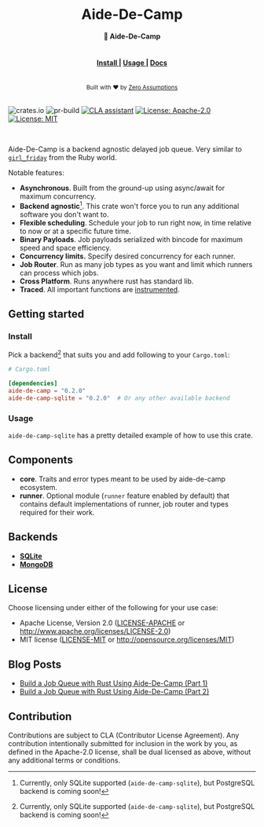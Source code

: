 <h1 align="center">Aide-De-Camp</h1>
<div align="center">
 <strong>
   💂 Aide-De-Camp
 </strong>
 
</div>

<br />


<div align="center">
  <h4>
    <a href="#Install">
      Install
    </a>
    <span> | </span>
    <a href="#Usage">
      Usage
    </a>
    <span> | </span>
    <a href="https://docs.rs/aide-de-camp">
      Docs
    </a>
  </h4>
</div>

<br />

<div align="center">
  <small>Built with ❤️ by <a href="https://zeroassumptions.dev">Zero Assumptions</a></small>

</div>

<br />

![crates.io](https://img.shields.io/crates/v/aide-de-camp.svg)
![pr-build](https://github.com/ZeroAssumptions/aide-de-camp/actions/workflows/pr-build.yaml/badge.svg)
[![CLA assistant](https://cla-assistant.io/readme/badge/ZeroAssumptions/aide-de-camp)](https://cla-assistant.io/ZeroAssumptions/aide-de-camp)
[![License: Apache-2.0](https://img.shields.io/badge/License-Apache_2.0-blue.svg)](https://opensource.org/licenses/Apache-2.0)
[![License: MIT](https://img.shields.io/badge/License-MIT-yellow.svg)](https://opensource.org/licenses/MIT)
 
<br />

Aide-De-Camp is a backend agnostic delayed job queue. Very similar to [`girl_friday`](https://github.com/mperham/girl_friday) from the Ruby world.

Notable features:

- **Asynchronous**. Built from the ground-up using async/await for maximum concurrency.
- **Backend agnostic**[^1]. This crate won't force you to run any additional software you don't want to.
- **Flexible scheduling**. Schedule your job to run right now, in time relative to now or at a specific future time.
- **Binary Payloads**. Job payloads serialized with bincode for maximum speed and space efficiency.
- **Concurrency limits.** Specify desired concurrency for each runner.
- **Job Router**. Run as many job types as you want and limit which runners can process which jobs.
- **Cross Platform**. Runs anywhere rust has standard lib.
- **Traced**. All important functions are [instrumented](https://github.com/tokio-rs/tracing).

## Getting started

### Install

Pick a backend[^1] that suits you and add following to your `Cargo.toml`:

```toml
# Cargo.toml

[dependencies]
aide-de-camp = "0.2.0"
aide-de-camp-sqlite = "0.2.0"  # Or any other available backend
```

### Usage

`aide-de-camp-sqlite` has a pretty detailed example of how to use this crate.

## Components

- **core**. Traits and error types meant to be used by aide-de-camp ecosystem.
- **runner**. Optional module (`runner` feature enabled by default) that contains default implementations of runner, job router and types required for their work.

[^1]: Currently, only SQLite supported (`aide-de-camp-sqlite`), but PostgreSQL backend is coming soon!

## Backends

 - [**SQLite**](https://crates.io/crates/aide-de-camp-sqlite)
 - [**MongoDB**](https://crates.io/crates/aide-de-camp-mongodb)

## License

Choose licensing under either of the following for your use case:

-   Apache License, Version 2.0
    ([LICENSE-APACHE](https://github.com/ZeroAssumptions/aide-de-camp/blob/main/LICENSE-APACHE) or <http://www.apache.org/licenses/LICENSE-2.0>)
-   MIT license
    ([LICENSE-MIT](https://github.com/ZeroAssumptions/aide-de-camp/blob/main/LICENSE-MIT) or <http://opensource.org/licenses/MIT>)
    
## Blog Posts

- [Build a Job Queue with Rust Using Aide-De-Camp (Part 1)](https://dev.to/zeroassumptions/build-a-job-queue-with-rust-using-aide-de-camp-part-1-4g5m)
- [Build a Job Queue with Rust Using Aide-De-Camp (Part 2)](https://dev.to/zeroassumptions/build-a-job-queue-with-rust-using-aide-de-camp-part-2-993)

## Contribution

Contributions are subject to CLA (Contributor License Agreement). Any contribution intentionally submitted
for inclusion in the work by you, as defined in the Apache-2.0 license, shall be
dual licensed as above, without any additional terms or conditions.
